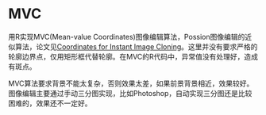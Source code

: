 MVC
============
> 
用R实现MVC(Mean-value Coordinates)图像编辑算法，Possion图像编辑的近似算法，论文见[Coordinates for Instant Image Cloning](www.cs.huji.ac.il/~danix/mvclone/files/mvc-final-opt.pdf)。这里并没有要求严格的轮廓边界点，仅用矩形框代替轮廓。在MVC的R代码中，异常值没有处理好，造成有斑点。
>
MVC算法要求背景不能太复杂，否则效果太差，如果前景背景相近，效果较好。图像编辑主要通过手动三分图实现，比如Photoshop，自动实现三分图还是比较困难的，效果还不一定好。